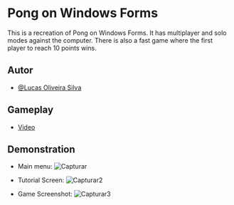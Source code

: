 
# Pong on Windows Forms

This is a recreation of Pong on Windows Forms. It has multiplayer and solo modes against the computer. There is also a fast game where the first player to reach 10 points wins.




## Autor

- [@Lucas Oliveira Silva](https://github.com/Lucas-O-S)

## Gameplay

- [Video](https://www.youtube.com/watch?v=QpX3KVFu1UY&t=32s)

## Demonstration

- Main menu:
![Capturar](https://github.com/Lucas-O-S/Pong-on-Windows-Forms/assets/127321390/278904a3-8533-4f68-b780-906009d1f6cf)

- Tutorial Screen:
![Capturar2](https://github.com/Lucas-O-S/Pong-on-Windows-Forms/assets/127321390/2ff00c36-b48b-4e13-8ca7-a90401c85a81)

- Game Screenshot:
![Capturar3](https://github.com/Lucas-O-S/Pong-on-Windows-Forms/assets/127321390/aee9ddfc-040d-4fdd-89e7-bdab58a086f3)


